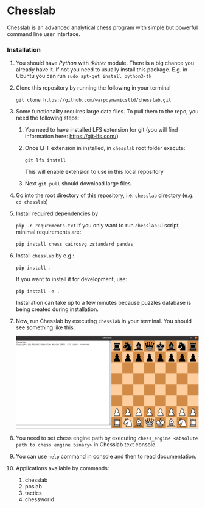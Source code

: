 # Chesslab

Chesslab is an advanced analytical chess program with simple but powerful command line user interface.


### Installation

1. You should have <i>Python</i> with <i>tkinter</i> module. 
There is a big chance you already have it. If not you need to usually install
this package. E.g. in Ubuntu you can run `sudo apt-get install python3-tk`   
2. Clone this repository by running the following in your terminal 

    ```git clone https://github.com/warpdynamicsltd/chesslab.git```
3. Some functionality requires large data files. To pull them to the repo, 
you need the following steps:  

   1. You need to have installed LFS extension for git
   (you will find information here: https://git-lfs.com/)
   2. Once LFT extension in installed, in `chesslab` root folder execute:
   
      ```git lfs install```

      This will enable extension to use in this local repository
   3. Next `git pull` should download large files.
   
4. Go into the root directory of this repository, i.e. `chesslab` directory (e.g. `cd chesslab`)
5. Install required dependencies by

    ```pip -r requrements.txt```
    If you only want to run `chesslab` ui script, minimal requirements are:

    ```pip install chess cairosvg zstandard pandas```
6. Install `chesslab` by e.g.:

    ```pip install .```

    If you want to install it for development, use:

    ```pip install -e .```

   Installation can take up to a few minutes because puzzles database is being created during installation. 
   
7. Now, run Chesslab by executing `chesslab` in your terminal. 
   You should see something like this:

      ![Alt Chesslab Screen](img/chesslab.png)
8. You need to set chess engine path by executing
   ```chess_engine <absolute path to chess engine binary>```
   in Chesslab text console.
9. You can use `help` command in console and then to read documentation.
10. Applications available by commands:
    1. chesslab
    2. poslab
    3. tactics
    4. chessworld
